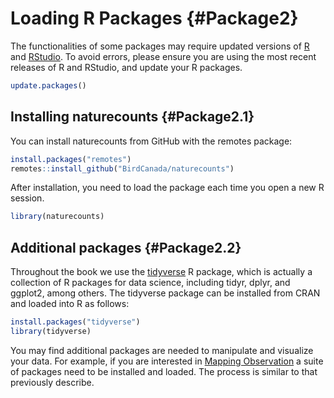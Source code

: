 # Loading R Packages {#Package2}



The functionalities of some packages may require updated versions of [R](https://www.r-project.org/) and [RStudio](https://www.rstudio.com). To avoid errors, please ensure you are using the most recent releases of R and RStudio, and update your R packages.


```r
update.packages()                         
```

## Installing naturecounts {#Package2.1}

You can install naturecounts from GitHub with the remotes package:


```r
install.packages("remotes")
remotes::install_github("BirdCanada/naturecounts")
```

After installation, you need to load the package each time you open a new R session.


```r
library(naturecounts)
```

## Additional packages {#Package2.2}

Throughout the book we use the [tidyverse](https://www.tidyverse.org/) R package, which is actually a collection of R packages for data science, including tidyr, dplyr, and ggplot2, among others. The tidyverse package can be installed from CRAN and loaded into R as follows:


```r
install.packages("tidyverse")
library(tidyverse)
```

You may find additional packages are needed to manipulate and visualize your data. For example, if you are interested in [Mapping Observation](https://birdstudiescanada.github.io/naturecounts/articles/articles/mapping-observations.html) a suite of packages need to be installed and loaded. The process is similar to that previously describe.  
